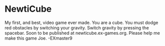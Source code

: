 # NewtiCube
My first, and best, video game ever made. You are a cube. You must dodge red obstacles by switching your gravity. Switch gravity by pressing the spacebar. Soon to be published at newticube.ex-games.org. Please help me make this game Joe.
-EXmaster9
